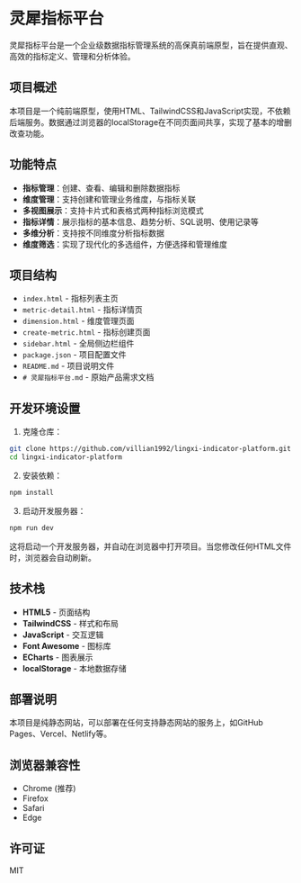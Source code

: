 # 灵犀指标平台

灵犀指标平台是一个企业级数据指标管理系统的高保真前端原型，旨在提供直观、高效的指标定义、管理和分析体验。

## 项目概述

本项目是一个纯前端原型，使用HTML、TailwindCSS和JavaScript实现，不依赖后端服务。数据通过浏览器的localStorage在不同页面间共享，实现了基本的增删改查功能。

## 功能特点

- **指标管理**：创建、查看、编辑和删除数据指标
- **维度管理**：支持创建和管理业务维度，与指标关联
- **多视图展示**：支持卡片式和表格式两种指标浏览模式
- **指标详情**：展示指标的基本信息、趋势分析、SQL说明、使用记录等
- **多维分析**：支持按不同维度分析指标数据
- **维度筛选**：实现了现代化的多选组件，方便选择和管理维度

## 项目结构

- `index.html` - 指标列表主页
- `metric-detail.html` - 指标详情页
- `dimension.html` - 维度管理页面
- `create-metric.html` - 指标创建页面
- `sidebar.html` - 全局侧边栏组件
- `package.json` - 项目配置文件
- `README.md` - 项目说明文件
- `# 灵犀指标平台.md` - 原始产品需求文档

## 开发环境设置

1. 克隆仓库：
```bash
git clone https://github.com/villian1992/lingxi-indicator-platform.git
cd lingxi-indicator-platform
```

2. 安装依赖：
```bash
npm install
```

3. 启动开发服务器：
```bash
npm run dev
```

这将启动一个开发服务器，并自动在浏览器中打开项目。当您修改任何HTML文件时，浏览器会自动刷新。

## 技术栈

- **HTML5** - 页面结构
- **TailwindCSS** - 样式和布局
- **JavaScript** - 交互逻辑
- **Font Awesome** - 图标库
- **ECharts** - 图表展示
- **localStorage** - 本地数据存储

## 部署说明

本项目是纯静态网站，可以部署在任何支持静态网站的服务上，如GitHub Pages、Vercel、Netlify等。

## 浏览器兼容性

- Chrome (推荐)
- Firefox
- Safari
- Edge

## 许可证

MIT 